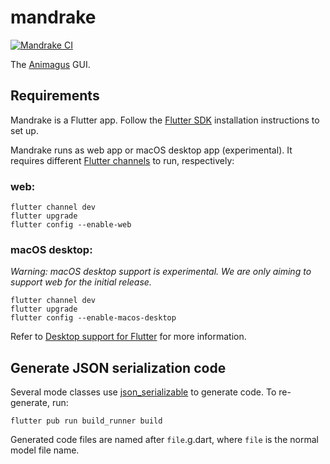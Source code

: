 # mandrake

[![Mandrake CI](https://github.com/nervosnetwork/mandrake/workflows/Mandrake%20CI/badge.svg)](https://github.com/nervosnetwork/mandrake/actions?query=workflow%3A%22Mandrake+CI%22)

The [Animagus](https://github.com/xxuejie/animagus) GUI.

## Requirements

Mandrake is a Flutter app. Follow the [Flutter SDK](https://flutter.dev/docs/get-started/install) installation instructions to set up.

Mandrake runs as web app or macOS desktop app (experimental). It requires different [Flutter channels](https://github.com/flutter/flutter/wiki/Flutter-build-release-channels) to run, respectively:

### web:

```shell
flutter channel dev
flutter upgrade
flutter config --enable-web
```

### macOS desktop:

*Warning: macOS desktop support is experimental. We are only aiming to support web for the initial release.*

```shell
flutter channel dev
flutter upgrade
flutter config --enable-macos-desktop
```

Refer to [Desktop support for Flutter](https://flutter.dev/desktop) for more information.

## Generate JSON serialization code

Several mode classes use [json_serializable](https://pub.dev/packages/json_serializable) to generate code. To re-generate, run:

```shell
flutter pub run build_runner build
```

Generated code files are named after `file`.g.dart, where `file` is the normal model file name.
